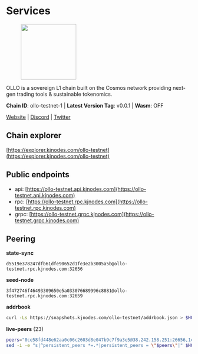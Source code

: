 # Services

<figure><img src="https://raw.githubusercontent.com/kj89/testnet_manuals/main/pingpub/logos/ollo.png" width="150" alt=""><figcaption></figcaption></figure>

OLLO is a sovereign L1 chain built on the Cosmos network providing  next-gen trading tools & sustainable tokenomics.

**Chain ID**: ollo-testnet-1 | **Latest Version Tag**: v0.0.1 | **Wasm**: OFF

[Website](https://www.ollostation.zone) | [Discord](https://discord.com/invite/GxBqZ9mSSm) | [Twitter](https://twitter.com/OLLOStation)




## Chain explorer
[https://explorer.kjnodes.com/ollo-testnet](https://explorer.kjnodes.com/ollo-testnet)

## Public endpoints

* api: [https://ollo-testnet.api.kjnodes.com](https://ollo-testnet.api.kjnodes.com)
* rpc: [https://ollo-testnet.rpc.kjnodes.com](https://ollo-testnet.rpc.kjnodes.com)
* grpc: [https://ollo-testnet.grpc.kjnodes.com](https://ollo-testnet.grpc.kjnodes.com)

## Peering

**state-sync**

```text
d5519e378247dfb61dfe90652d1fe3e2b3005a5b@ollo-testnet.rpc.kjnodes.com:32656
```

**seed-node**

```text
3f472746f46493309650e5a033076689996c8881@ollo-testnet.rpc.kjnodes.com:32659
```

**addrbook**
```bash
curl -Ls https://snapshots.kjnodes.com/ollo-testnet/addrbook.json > $HOME/.ollo/config/addrbook.json
```

**live-peers** (23)
```bash
peers="0ce58fd448e62aa0c06c2603d8e047b9c7f9a3e5@38.242.158.251:26656,1cc735dffbe3861336f07bf9f1bc29c42e0e4a55@37.187.78.201:32656,dd577d8f2e997d7e70495640aff124ddb70d1a21@95.217.192.222:26656,771cfca799033e327511b25ae77784e02818d77f@65.108.101.4:23486,d5519e378247dfb61dfe90652d1fe3e2b3005a5b@65.109.68.190:32656,2a8f0fada8b8b71b8154cf30ce44aebea1b5fe3d@146.59.116.136:26656,0f99f7481a1b49701866ddbdfe71dc3b2fd792d8@109.123.244.56:26626,7dc63d58dccf6777206d5cdbc1ec1b9ba5221bd5@65.108.97.58:15656,da8d3ca8e1c147f0037b1c43ad3de7174f5ec1b7@209.145.59.224:26656,43da48176665407ebbe40f809a0ec2c84ab0579e@65.109.24.121:26656,5c2a752c9b1952dbed075c56c600c3a79b58c395@195.3.220.135:27006,15bcdea616c717eb4356e125d4f631aaa596dfd5@65.108.77.106:26929,dba5e8b41c4e369418f83a449966e4eb7ca05cd4@65.109.23.114:18156,ad204b3422acb2e9a364941e540c99203ec22c5c@212.23.222.93:26656,536c816c0d32ceb601fcf047284f65dc68c0513a@65.21.134.202:26626,a553ae4af55d127300dd707a46e715b47a82610a@65.21.131.215:26626,3ea40f63890f10272201edf96d2a49e197e52091@65.108.105.48:18156,42beefd08b5f8580177d1506220db3a548090262@65.108.195.29:26116,7db2f25b3bceeb32769d20316d5f1567f0a4bb54@167.86.99.7:16656,1d576b61c0c56a9b6ef6dabf336fd3cf04c017b1@95.217.223.85:15656,517786f9e5e9caf196fed64c2130528e0ef59643@65.109.70.23:18156,9865c6e15faced6643adc228e3a59744e1b4e277@116.203.29.162:46656,6a2e6873ad316bc45342ec3b79430657fe714233@209.97.179.146:26656"
sed -i -e "s|^persistent_peers *=.*|persistent_peers = \"$peers\"|" $HOME/.ollo/config/config.toml
```
